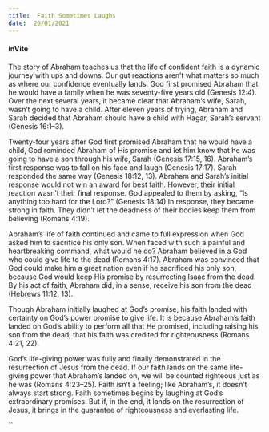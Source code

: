 ```yaml
---
title:  Faith Sometimes Laughs
date:  20/01/2021
---
```


#### inVite

The story of Abraham teaches us that the life of confident faith is a dynamic journey with ups and downs. Our gut reactions aren’t what matters so much as where our confidence eventually lands. God first promised Abraham that he would have a family when he was seventy-five years old (Genesis 12:4). Over the next several years, it became clear that Abraham’s wife, Sarah, wasn’t going to have a child. After eleven years of trying, Abraham and Sarah decided that Abraham should have a child with Hagar, Sarah’s servant (Genesis 16:1–3).

Twenty-four years after God first promised Abraham that he would have a child, God reminded Abraham of His promise and let him know that he was going to have a son through his wife, Sarah (Genesis 17:15, 16). Abraham’s first response was to fall on his face and laugh (Genesis 17:17). Sarah responded the same way (Genesis 18:12, 13). Abraham and Sarah’s initial response would not win an award for best faith. However, their initial reaction wasn’t their final response. God appealed to them by asking, “Is anything too hard for the Lord?” (Genesis 18:14) In response, they became strong in faith. They didn’t let the deadness of their bodies keep them from believing (Romans 4:19).

Abraham’s life of faith continued and came to full expression when God asked him to sacrifice his only son. When faced with such a painful and heartbreaking command, what would he do? Abraham believed in a God who could give life to the dead (Romans 4:17). Abraham was convinced that God could make him a great nation even if he sacrificed his only son, because God would keep His promise by resurrecting Isaac from the dead. By his act of faith, Abraham did, in a sense, receive his son from the dead (Hebrews 11:12, 13).

Though Abraham initially laughed at God’s promise, his faith landed with certainty on God’s power promise to give life. It is because Abraham’s faith landed on God’s ability to perform all that He promised, including raising his son from the dead, that his faith was credited for righteousness (Romans 4:21, 22).

God’s life-giving power was fully and finally demonstrated in the resurrection of Jesus from the dead. If our faith lands on the same life-giving power that Abraham’s landed on, we will be counted righteous just as he was (Romans 4:23–25). Faith isn’t a feeling; like Abraham’s, it doesn’t always start strong. Faith sometimes begins by laughing at God’s extraordinary promises. But if, in the end, it lands on the resurrection of Jesus, it brings in the guarantee of righteousness and everlasting life.

``